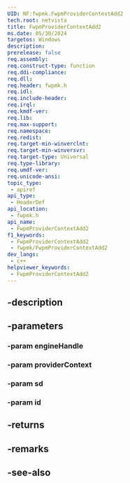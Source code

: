 ```yaml
---
UID: NF:fwpmk.FwpmProviderContextAdd2
tech.root: netvista
title: FwpmProviderContextAdd2
ms.date: 05/30/2024
targetos: Windows
description: 
prerelease: false
req.assembly: 
req.construct-type: function
req.ddi-compliance: 
req.dll: 
req.header: fwpmk.h
req.idl: 
req.include-header: 
req.irql: 
req.kmdf-ver: 
req.lib: 
req.max-support: 
req.namespace: 
req.redist: 
req.target-min-winverclnt: 
req.target-min-winversvr: 
req.target-type: Universal
req.type-library: 
req.umdf-ver: 
req.unicode-ansi: 
topic_type:
 - apiref
api_type:
 - HeaderDef
api_location:
 - fwpmk.h
api_name:
 - FwpmProviderContextAdd2
f1_keywords:
 - FwpmProviderContextAdd2
 - fwpmk/FwpmProviderContextAdd2
dev_langs:
 - c++
helpviewer_keywords:
 - FwpmProviderContextAdd2
---
```


## -description

## -parameters

### -param engineHandle

### -param providerContext

### -param sd

### -param id

## -returns

## -remarks

## -see-also

